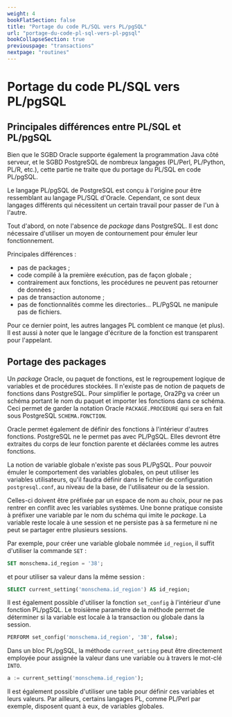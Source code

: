 ```yaml
---
weight: 4
bookFlatSection: false
title: "Portage du code PL/SQL vers PL/pgSQL"
url: "portage-du-code-pl-sql-vers-pl-pgsql"
bookCollapseSection: true
previouspage: "transactions"
nextpage: "routines"
---
```


# Portage du code PL/SQL vers PL/pgSQL

## Principales différences entre PL/SQL et PL/pgSQL

Bien que le SGBD Oracle supporte également la programmation Java côté serveur, 
et le SGBD PostgreSQL de nombreux langages (PL/Perl, PL/Python, PL/R, etc.), 
cette partie ne traite que du portage du PL/SQL en code PL/pgSQL.

Le langage PL/pgSQL de PostgreSQL est conçu à l'origine pour être ressemblant au 
langage PL/SQL d'Oracle. Cependant, ce sont deux langages différents qui nécessitent 
un certain travail pour passer de l'un à l'autre.

Tout d'abord, on note l'absence de _package_ dans PostgreSQL. Il est donc 
nécessaire d'utiliser un moyen de contournement pour émuler leur fonctionnement.

Principales différences :

* pas de packages ;
* code compilé à la première exécution, pas de façon globale ;
* contrairement aux fonctions, les procédures ne peuvent pas retourner de données ;
* pas de transaction autonome ;
* pas de fonctionnalités comme les directories… PL/PgSQL ne manipule pas de fichiers.

Pour ce dernier point, les autres langages PL comblent ce manque (et plus). Il 
est aussi à noter que le langage d'écriture de la fonction est transparent pour
l'appelant.

## Portage des packages

Un _package_ Oracle, ou paquet de fonctions, est le regroupement logique de 
variables et de procédures stockées. Il n'existe pas de notion de paquets de 
fonctions dans PostgreSQL. Pour simplifier le portage, Ora2Pg va créer un schéma 
portant le nom du paquet et importer les fonctions dans ce schéma. Ceci permet 
de garder la notation Oracle `PACKAGE.PROCEDURE` qui sera en fait sous 
PostgreSQL `SCHEMA.FONCTION`.

Oracle permet également de définir des fonctions à l'intérieur d'autres fonctions. 
PostgreSQL ne le permet pas avec PL/PgSQL. Elles devront être extraites du corps 
de leur fonction parente et déclarées comme les autres fonctions.

La notion de variable globale n'existe pas sous PL/PgSQL. Pour pouvoir émuler le
comportement des variables globales, on peut utiliser les variables
utilisateurs, qu'il faudra définir dans le fichier de configuration
`postgresql.conf`, au niveau de la base, de l'utilisateur ou de la session.

Celles-ci doivent être préfixée par un espace de nom au choix, pour ne pas
rentrer en conflit avec les variables systèmes. Une bonne pratique consiste à
préfixer une variable par le nom du schéma qui imite le _package_. La variable
reste locale à une session et ne persiste pas à sa fermeture ni ne peut se
partager entre plusieurs sessions.

Par exemple, pour créer une variable globale nommée `id_region`, il suffit 
d'utiliser la commande `SET` :

```sql
SET monschema.id_region = '38';
```

et pour utiliser sa valeur dans la même session :

```sql
SELECT current_setting('monschema.id_region') AS id_region;
```

Il est également possible d'utiliser la fonction `set_config` à l'intérieur
d'une fonction PL/pgSQL. Le troisième paramètre de la méthode permet de
déterminer si la variable est locale à la transaction ou globale dans la
session.

```sql
PERFORM set_config('monschema.id_region', '38', false);
```

Dans un bloc PL/pgSQL, la méthode `current_setting` peut être directement
employée pour assignée la valeur dans une variable ou à travers le mot-clé
`INTO`.

```sql
a := current_setting('monschema.id_region');
```

Il est également possible d'utiliser une table pour définir ces variables et 
leurs valeurs. Par ailleurs, certains langages PL, comme PL/Perl par exemple, 
disposent quant à eux, de variables globales.
